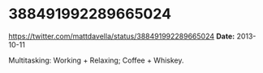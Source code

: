 # 388491992289665024
https://twitter.com/mattdavella/status/388491992289665024
**Date:** 2013-10-11

Multitasking: Working + Relaxing; Coffee + Whiskey.
